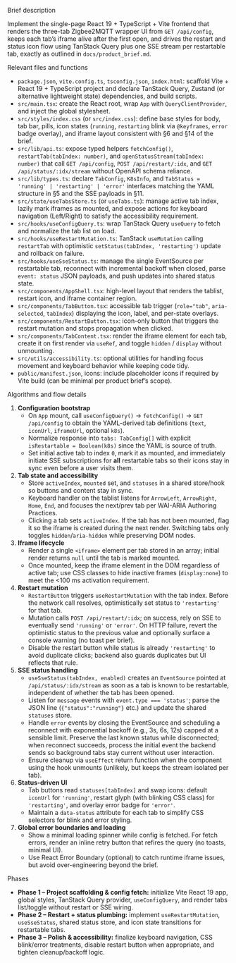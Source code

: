 Brief description

Implement the single-page React 19 + TypeScript + Vite frontend that renders the three-tab Zigbee2MQTT wrapper UI from `GET /api/config`, keeps each tab’s iframe alive after the first open, and drives the restart and status icon flow using TanStack Query plus one SSE stream per restartable tab, exactly as outlined in `docs/product_brief.md`.

Relevant files and functions

- `package.json`, `vite.config.ts`, `tsconfig.json`, `index.html`: scaffold Vite + React 19 + TypeScript project and declare TanStack Query, Zustand (or alternative lightweight state) dependencies, and build scripts.
- `src/main.tsx`: create the React root, wrap `App` with `QueryClientProvider`, and inject the global stylesheet.
- `src/styles/index.css` (or `src/index.css`): define base styles for body, tab bar, pills, icon states (`running`, `restarting` blink via `@keyframes`, `error` badge overlay), and iframe layout consistent with §6 and §14 of the brief.
- `src/lib/api.ts`: expose typed helpers `fetchConfig()`, `restartTab(tabIndex: number)`, and `openStatusStream(tabIndex: number)` that call `GET /api/config`, `POST /api/restart/:idx`, and `GET /api/status/:idx/stream` without OpenAPI schema reliance.
- `src/lib/types.ts`: declare `TabConfig`, `K8sInfo`, and `TabStatus = 'running' | 'restarting' | 'error'` interfaces matching the YAML structure in §5 and the SSE payloads in §11.
- `src/state/useTabsStore.ts` (or `useTabs.ts`): manage active tab index, lazily mark iframes as mounted, and expose actions for keyboard navigation (Left/Right) to satisfy the accessibility requirement.
- `src/hooks/useConfigQuery.ts`: wrap TanStack Query `useQuery` to fetch and normalize the tab list on load.
- `src/hooks/useRestartMutation.ts`: TanStack `useMutation` calling `restartTab` with optimistic `setStatus(tabIndex, 'restarting')` update and rollback on failure.
- `src/hooks/useSseStatus.ts`: manage the single EventSource per restartable tab, reconnect with incremental backoff when closed, parse `event: status` JSON payloads, and push updates into shared status state.
- `src/components/AppShell.tsx`: high-level layout that renders the tablist, restart icon, and iframe container region.
- `src/components/TabButton.tsx`: accessible tab trigger (`role="tab"`, `aria-selected`, `tabIndex`) displaying the icon, label, and per-state overlays.
- `src/components/RestartButton.tsx`: icon-only button that triggers the restart mutation and stops propagation when clicked.
- `src/components/TabContent.tsx`: render the iframe element for each tab, create it on first render via `useRef`, and toggle `hidden` / `display` without unmounting.
- `src/utils/accessibility.ts`: optional utilities for handling focus movement and keyboard behavior while keeping code tidy.
- `public/manifest.json`, icons: include placeholder icons if required by Vite build (can be minimal per product brief’s scope).

Algorithms and flow details

1. **Configuration bootstrap**
   - On `App` mount, call `useConfigQuery()` → `fetchConfig()` → `GET /api/config` to obtain the YAML-derived tab definitions (`text`, `iconUrl`, `iframeUrl`, optional `k8s`).
   - Normalize response into `tabs: TabConfig[]` with explicit `isRestartable = Boolean(k8s)` since the YAML is source of truth.
   - Set initial active tab to index `0`, mark it as mounted, and immediately initiate SSE subscriptions for **all** restartable tabs so their icons stay in sync even before a user visits them.
2. **Tab state and accessibility**
   - Store `activeIndex`, `mounted` set, and `statuses` in a shared store/hook so buttons and content stay in sync.
   - Keyboard handler on the tablist listens for `ArrowLeft`, `ArrowRight`, `Home`, `End`, and focuses the next/prev tab per WAI-ARIA Authoring Practices.
   - Clicking a tab sets `activeIndex`. If the tab has not been mounted, flag it so the iframe is created during the next render. Switching tabs only toggles `hidden`/`aria-hidden` while preserving DOM nodes.
3. **Iframe lifecycle**
   - Render a single `<iframe>` element per tab stored in an array; initial render returns `null` until the tab is marked mounted.
   - Once mounted, keep the iframe element in the DOM regardless of active tab; use CSS classes to hide inactive frames (`display:none`) to meet the <100 ms activation requirement.
4. **Restart mutation**
   - `RestartButton` triggers `useRestartMutation` with the tab index. Before the network call resolves, optimistically set status to `'restarting'` for that tab.
   - Mutation calls `POST /api/restart/:idx`; on success, rely on SSE to eventually send `'running'` or `'error'`. On HTTP failure, revert the optimistic status to the previous value and optionally surface a console warning (no toast per brief).
   - Disable the restart button while status is already `'restarting'` to avoid duplicate clicks; backend also guards duplicates but UI reflects that rule.
5. **SSE status handling**
   - `useSseStatus(tabIndex, enabled)` creates an `EventSource` pointed at `/api/status/:idx/stream` as soon as a tab is known to be restartable, independent of whether the tab has been opened.
   - Listen for `message` events with `event.type === 'status'`; parse the JSON line (`{"status":"running"}` etc.) and update the shared `statuses` store.
   - Handle `error` events by closing the EventSource and scheduling a reconnect with exponential backoff (e.g., 3s, 6s, 12s) capped at a sensible limit. Preserve the last known status while disconnected; when reconnect succeeds, process the initial event the backend sends so background tabs stay current without user interaction.
   - Ensure cleanup via `useEffect` return function when the component using the hook unmounts (unlikely, but keeps the stream isolated per tab).
6. **Status-driven UI**
   - Tab buttons read `statuses[tabIndex]` and swap icons: default `iconUrl` for `'running'`, restart glyph (with blinking CSS class) for `'restarting'`, and overlay error badge for `'error'`.
   - Maintain a `data-status` attribute for each tab to simplify CSS selectors for blink and error styling.
7. **Global error boundaries and loading**
   - Show a minimal loading spinner while config is fetched. For fetch errors, render an inline retry button that refires the query (no toasts, minimal UI).
   - Use React Error Boundary (optional) to catch runtime iframe issues, but avoid over-engineering beyond the brief.

Phases

- **Phase 1 – Project scaffolding & config fetch:** initialize Vite React 19 app, global styles, TanStack Query provider, `useConfigQuery`, and render tabs list/toggle without restart or SSE wiring.
- **Phase 2 – Restart + status plumbing:** implement `useRestartMutation`, `useSseStatus`, shared status store, and icon state transitions for restartable tabs.
- **Phase 3 – Polish & accessibility:** finalize keyboard navigation, CSS blink/error treatments, disable restart button when appropriate, and tighten cleanup/backoff logic.

